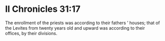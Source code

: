 # II Chronicles 31:17

The enrollment of the priests was according to their fathers ’ houses; that of the Levites from twenty years old and upward was according to their offices, by their divisions.

